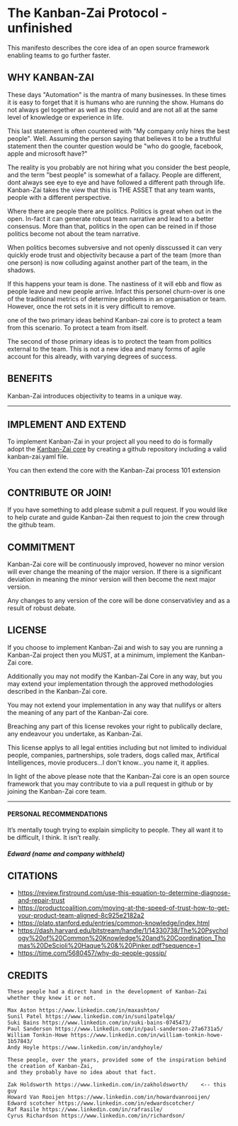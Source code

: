 # The Kanban-Zai Protocol - unfinished

This manifesto describes the core idea of an open source framework enabling teams to go further faster.

## WHY KANBAN-ZAI

These days "Automation" is the mantra of many businesses.  In these times it is easy to forget that it is humans who
are running the show.  Humans do not always gel together as well as they could and are not all at the same level of
knowledge or experience in life.

This last statement is often countered with "My company only hires the best people".   Well.  Assuming the person
saying that believes it to be a truthful statement then the counter question would be "who do google, facebook, apple 
and microsoft have?"

The reality is you probably are not hiring what you consider the best people, and the term "best people" is somewhat of
a fallacy.  People are different, dont always see eye to eye and have followed a different path through life.  
Kanban-Zai takes the view that this is THE ASSET that any team wants, people with a different perspective.

Where there are people there are politics.  Politics is great when out in the open.  In-fact it can generate robust
team narrative and lead to a better consensus.  More than that, politics in the open can be reined in if those politics 
become not about the team narrative.

When politics becomes subversive and not openly disscussed it can very quickly erode trust and objectivity because 
a part of the team (more than one person) is now colluding against another part of the team, in the shadows.

If this happens your team is done.  The nastiness of it will ebb and flow as people leave and new people arrive. Infact
 this personel churn-over is one of the traditional metrics of determine problems in an organisation or team.  However, 
once the rot sets in it is very difficult to remove.

one of the two primary ideas behind Kanban-zai core is to protect a team from this scenario.  To protect a team 
from itself.

The second of those primary ideas is to protect the team from politics external to the team.  This is not a new idea
and many forms of agile account for this already, with varying degrees of success.


## BENEFITS

Kanban-Zai introduces objectivity to teams in a unique way. 


---

## IMPLEMENT AND EXTEND

To implement Kanban-Zai in your project all you need to do is formally adopt the [Kanban-Zai core](https://github.com/Kanban-Zai/kanban-zai-core/blob/main/modules/0-core.md) 
by creating a github repository including a valid kanban-zai.yaml file.

You can then extend the core with the Kanban-Zai process 101 extension

## CONTRIBUTE OR JOIN!

If you have something to add please submit a pull request. If you would like to help curate and guide Kanban-Zai then
 request to join the crew through the github team.

## COMMITMENT

Kanban-Zai core will be continuously improved, however no minor version will ever change the meaning of the major 
version.  If there is a significant deviation in meaning the minor version will then become the next major version.

Any changes to any version of the core will be done conservativley and as a result of robust debate.

## LICENSE

If you choose to implement Kanban-Zai and wish to say you are running a Kanban-Zai project then you MUST, at a minimum, 
implement the Kanban-Zai core.

Additionally you may not modify the Kanban-Zai Core in any way, but you may extend your implementation through the 
approved methodologies described in the Kanban-Zai core.

You may not extend your implementation in any way that nullifys or alters the meaning of any part of the Kanban-Zai core.

Breaching any part of this license revokes your right to publically declare, any endeavour you undertake, as Kanban-Zai.

This license applys to all legal entities including but not limited to individual people, companies, partnerships, 
sole traders, dogs called max, Artifical Intelligences, movie producers...I don't know...you name it, it applies.

In light of the above please note that the Kanban-Zai core is an open source framework that you may contribute to via 
a pull request in github or by joining the Kanban-Zai core team.

---

#### PERSONAL RECOMMENDATIONS

It’s mentally tough trying to explain simplicity to people. 
They all want it to be difficult, I think. It isn’t really.
##### Edward (name and company withheld)


## CITATIONS

* https://review.firstround.com/use-this-equation-to-determine-diagnose-and-repair-trust
* https://productcoalition.com/moving-at-the-speed-of-trust-how-to-get-your-product-team-aligned-8c925e2182a2
* https://plato.stanford.edu/entries/common-knowledge/index.html
* https://dash.harvard.edu/bitstream/handle/1/14330738/The%20Psychology%20of%20Common%20Knowledge%20and%20Coordination_Thomas%20DeScioli%20Haque%20&%20Pinker.pdf?sequence=1
* https://time.com/5680457/why-do-people-gossip/

## CREDITS

    These people had a direct hand in the development of Kanban-Zai whether they knew it or not.
    
    Max Aston https://www.linkedin.com/in/maxashton/
    Sunil Patel https://www.linkedin.com/in/sunilpatelqa/
    Suki Bains https://www.linkedin.com/in/suki-bains-0745473/
    Paul Sanderson https://www.linkedin.com/in/paul-sanderson-27a6731a5/
    William Tonkin-Howe https://www.linkedin.com/in/william-tonkin-howe-1b57843/
    Andy Hoyle https://www.linkedin.com/in/andyhoyle/
    
    These people, over the years, provided some of the inspiration behind the creation of Kanban-Zai,
    and they probably have no idea about that fact.
    
    Zak Holdsworth https://www.linkedin.com/in/zakholdsworth/    <-- this guy
    Howard Van Rooijen https://www.linkedin.com/in/howardvanrooijen/
    Edward scotcher https://www.linkedin.com/in/edwardscotcher/
    Raf Rasile https://www.linkedin.com/in/rafrasile/
    Cyrus Richardson https://www.linkedin.com/in/richardson/